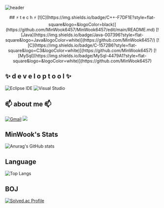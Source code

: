 ![header](https://capsule-render.vercel.app/api?type=waving&color=gradient&height=300&section=header&text=MinWook😄&fontSize=70)
<div align="center">
##  ⚡  t e c h   ⚡
[![C](https://img.shields.io/badge/C++-F7DF1E?style=flat-square&logo=&logoColor=black)](https://github.com/MinWook6457/MinWook6457/edit/main/README.md) [![Java](https://img.shields.io/badge/Java-007396?style=flat-square&logo=Java&logoColor=white)](https://github.com/MinWook6457/) [![C](https://img.shields.io/badge/C-1572B6?style=flat-square&logo=C3&logoColor=white)](https://github.com/MinWook6457) [![MySql](https://img.shields.io/badge/MySql-4479A1?style=flat-square&logo=&logoColor=white)](https://github.com/MinWook6457)
</div>

## ✨ d e v e l o p  t o o l ✨
![Eclipse IDE](https://img.shields.io/badge/Eclipse%20IDE-2C2255.svg?&style=for-the-badge&logo=Eclipse%20IDE&logoColor=white)
![Visual Studio](https://img.shields.io/badge/Visual%20Studio-5C2D91.svg?&style=for-the-badge&logo=Visual%20Studio%20&logoColor=white)


 
##  📫 about me  📫 
[![Gmail](https://img.shields.io/badge/Gmail-EA4335?style=flat-square&logo=Gmail&logoColor=white)](mailto:one.minuk6457@gmail.com)
<a href = "https://www.instagram.com/min._.uuk_"><img src="https://img.shields.io/badge/Instagram-%23E4405F.svg?style=for-the-badge&logo=Instagram&logoColor=white&link=https://www.instagram.com/min._.uuk_"/></a>

 
 ## MinWook's Stats
![Anurag's GitHub stats](https://github-readme-stats.vercel.app/api?username=MinWook6457&show_icons=true&theme=onedark)

## Language
![Top Langs](https://github-readme-stats.vercel.app/api/top-langs/?username=MinWook6457&layout=compact&theme=dracula)

## BOJ
[![Solved.ac Profile](http://mazassumnida.wtf/api/generate_badge?boj=alsdnr6457)](https://solved.ac/alsdnr6457)<br/>
